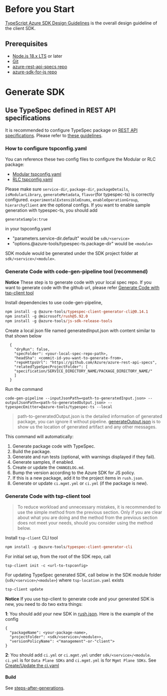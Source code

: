 # Before you Start

[TypeScript Azure SDK Design Guidelines](https://azure.github.io/azure-sdk/typescript_introduction.html) is the overall design guideline of the client SDK.

## Prerequisites

- [Node.js 18.x LTS](https://nodejs.org/en/download) or later
- [Git](https://git-scm.com/downloads)
- [azure-rest-api-specs repo](https://github.com/Azure/azure-rest-api-specs)
- [azure-sdk-for-js repo](https://github.com/Azure/azure-sdk-for-js/)

# Generate SDK

## Use TypeSpec defined in REST API specifications

It is recommended to configure TypeSpec package on [REST API specifications](https://github.com/Azure/azure-rest-api-specs). Please refer to [these guidelines](https://github.com/Azure/azure-rest-api-specs/blob/main/documentation/typespec-structure-guidelines.md).

### How to configure tspconfig.yaml
You can reference these two config files to configure the Modular or RLC package:
- [Modular tspconfig.yaml](https://github.com/Azure/azure-rest-api-specs/blob/main/specification/contosowidgetmanager/Contoso.Management/tspconfig.yaml)
- [RLC tspconfig.yaml](https://github.com/Azure/azure-rest-api-specs/blob/main/specification/ai/Face/tspconfig.yaml)

Please make sure `service-dir`, `package-dir`, `packageDetails`, `isModularLibrary`, `generateMetadata`, `flavor`(for typespec-ts) is correctly configured. `experimentalExtensibleEnums`, `enableOperationGroup`, `hierarchyClient` are the optional configs.
If you want to enable sample generation with typespec-ts, you should add 
```
generateSample:true
```
in your tspconfig.yaml


- "parameters.service-dir.default" would be `sdk/<service>`
- "options.@azure-tools/typespec-ts.package-dir" would be `<module>`

SDK module would be generated under the SDK project folder at `sdk/<service>/<module>`.

### Generate Code with code-gen-pipeline tool (recommend)
**Notice** These step is to generate code with your local spec repo. If you want to generate code with the github url, please refer [Generate Code with tsp-client tool](#Generate-Code-with-tsp-client-tool)

Install dependencies to use code-gen-pipeline,  
```ps
npm install -g @azure-tools/typespec-client-generator-cli@0.14.1
npm install -g @microsoft/rush@5.92.0
npm install -g @azure-tools/js-sdk-release-tools
```

Create a local json file named generatedInput.json with content similar to that shown below
```
  {
    "dryRun": false,
    "specFolder": <your-local-spec-repo-path>,
    "headSha": <commit-id-you-want-to-generate-from>,
    "repoHttpsUrl": "https://github.com/Azure/azure-rest-api-specs",
    "relatedTypeSpecProjectFolder": [
    "specification/SERVICE_DIRECTORY_NAME/PACKAGE_DIRECTORY_NAME/"
    ]
  }
```

Run the command
```
code-gen-pipeline --inputJsonPath=<path-to-generatedInput.json> --outputJsonPath=<path-to-generatedOutput.json> --typespecEmitter=@azure-tools/typespec-ts --local
```

> path-to-generatedOutput.json is the detailed information of generated package, you can ignore it without pipeline. [generateOutput.json](https://github.com/Azure/azure-rest-api-specs/blob/main/documentation/sdkautomation/GenerateOutputSchema.json) is to show us the location of generated artifact and any other messages.

This command will automatically:
1. Generate package code with TypeSpec.
2. Build the package.
3. Generate and run tests (optional, with warnings displayed if they fail).
4. Generate samples, if enabled.
5. Create or update the `CHANGELOG.md`.
6. Bump the version according to the Azure SDK for JS policy.
7. If this is a new package, add it to the project items in `rush.json`.
8. Generate or update `ci.mgmt.yml` or `ci.yml` (if the package is new).


### Generate Code with tsp-client tool
> To reduce workload and unnecessary mistakes, it is recommended to use the simple method from the previous section. Only if you are clear about what you are doing and the method from the previous section does not meet your needs, should you consider using the method below.

Install `tsp-client` CLI tool

```ps
npm install -g @azure-tools/typespec-client-generator-cli
```

For initial set up, from the root of the SDK repo, call

```
tsp-client init -c <url-to-tspconfig>
```

For updating TypeSpec generated SDK, call below in the SDK module folder (`sdk/<service>/<module>`) where `tsp-location.yaml` exists

```ps
tsp-client update
```

**Notice**
If you use tsp-client to generate code and your generated SDK is new, you need to do two extra things:

**1**: 
You should add your new SDK in [rush.json](https://github.com/Azure/azure-sdk-for-js/blob/main/rush.json).
Here is the example of the config
```
{
  "packageName": <your-package-name>,
  "projectFolder": <sdk/<service>/<module>>,
  "versionPolicyName": <"management"-or-"client">
}
```

**2**: You should add `ci.yml` or `ci.mgmt.yml` under `sdk/<service>/<module`. `ci.yml` is for `Data Plane SDKs` and `ci.mgmt.yml` is for `Mgmt Plane SDKs`. See [Create/Update the ci.yaml](https://github.com/Azure/azure-sdk-for-js/blob/main/documentation/steps-after-generations.md#createupdate-the-ciyaml)

#### Build

See [steps-after-generations](https://github.com/Azure/azure-sdk-for-js/blob/main/documentation/steps-after-generations.md).
